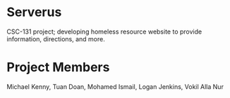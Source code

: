 # Serverus
CSC-131 project; developing homeless resource website to provide information, directions, and more.

# Project Members
Michael Kenny, Tuan Doan, Mohamed Ismail, Logan Jenkins, Vokil Alla Nur